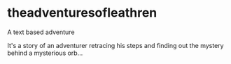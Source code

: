 # theadventuresofleathren
A text based adventure

It's a story of an adventurer retracing his steps and finding out the mystery behind a mysterious orb...